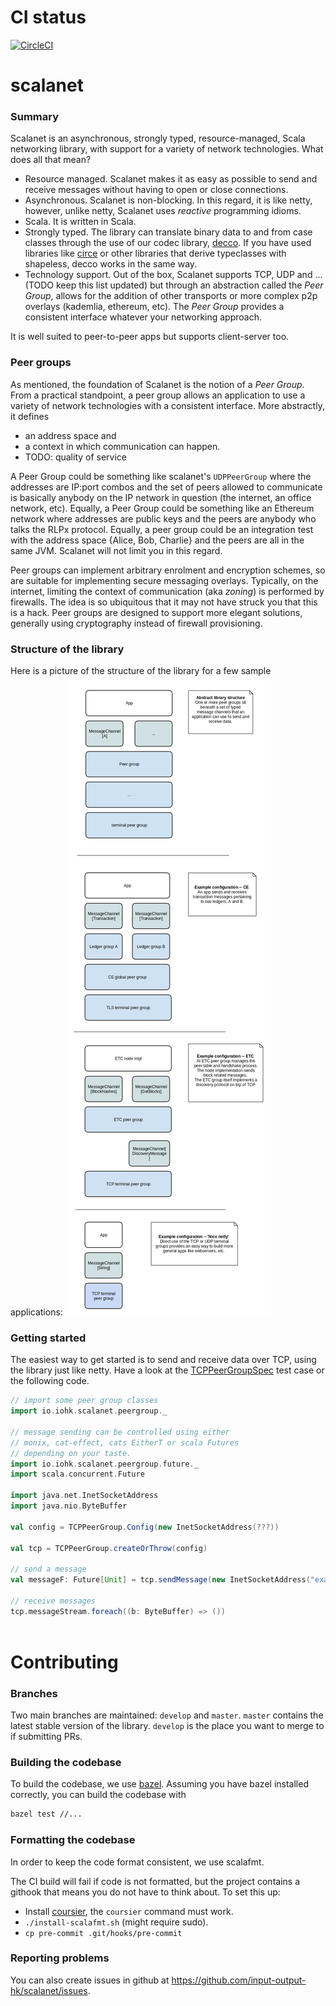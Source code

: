 # CI status
[![CircleCI](https://circleci.com/gh/input-output-hk/scalanet.svg?style=svg&circle-token=de4aa64767f761c1f85c706500a5aca50074a244)](https://circleci.com/gh/input-output-hk/scalanet)

# scalanet

### Summary

Scalanet is an asynchronous, strongly typed, resource-managed, Scala networking library, with support for a variety of network technologies.
What does all that mean?
 * Resource managed. Scalanet makes it as easy as possible to send and receive messages without having to open or close connections.
 * Asynchronous. Scalanet is non-blocking. In this regard, it is like netty, however, unlike netty, Scalanet uses *reactive*
 programming idioms. 
 * Scala. It is written in Scala.
 * Strongly typed. The library can translate binary data to and from case classes through the use of our codec library, [decco](https://github.com/input-output-hk/decco.git).
 If you have used libraries like [circe](https://github.com/circe/circe) or other libraries that derive typeclasses with shapeless, decco works
 in the same way.
 * Technology support. Out of the box, Scalanet supports TCP, UDP and ... (TODO keep this list updated) but through an abstraction
 called the _Peer Group_, allows for the addition of other transports or more complex p2p overlays (kademlia, ethereum, etc).
 The _Peer Group_ provides a consistent interface whatever your networking approach.   

It is well suited to peer-to-peer apps but supports client-server too.

### Peer groups
As mentioned, the foundation of Scalanet is the notion of a _Peer Group_. From a practical standpoint, a peer group 
allows an application to use a variety of network technologies with a consistent interface. More abstractly, it defines 
* an address space and 
* a context in which communication can happen.
* TODO: quality of service

A Peer Group could be something like scalanet's `UDPPeerGroup` where the addresses are IP:port combos and the set of 
peers allowed to communicate is basically anybody on the IP network in question (the internet, an office network, etc).
Equally, a Peer Group could be something like an Ethereum network where addresses are public keys and the peers
are anybody who talks the RLPx protocol. Equally, a peer group could be an integration test with the address space {Alice, Bob, Charlie}
and the peers are all in the same JVM. Scalanet will not limit you in this regard. 

Peer groups can implement arbitrary enrolment and encryption schemes, so are suitable for implementing secure messaging overlays.
Typically, on the internet, limiting the context of communication (aka _zoning_) is performed by firewalls. The idea
is so ubiquitous that it may not have struck you that this is a hack. Peer groups are designed to support more elegant
solutions, generally using cryptography instead of firewall provisioning.
 
### Structure of the library
Here is a picture of the structure of the library for a few sample applications:
![](doc-resources/sample-configurations.png)

### Getting started
The easiest way to get started is to send and receive data over TCP, using the library just like netty. Have a look at
the [TCPPeerGroupSpec](src/io/iohk/scalanet/test/peergroup/TCPPeerGroupSpec.scala) test case or the following code. 

```scala
// import some peer group classes
import io.iohk.scalanet.peergroup._

// message sending can be controlled using either
// monix, cat-effect, cats EitherT or scala Futures
// depending on your taste.
import io.iohk.scalanet.peergroup.future._
import scala.concurrent.Future

import java.net.InetSocketAddress
import java.nio.ByteBuffer

val config = TCPPeerGroup.Config(new InetSocketAddress(???))

val tcp = TCPPeerGroup.createOrThrow(config)

// send a message
val messageF: Future[Unit] = tcp.sendMessage(new InetSocketAddress("example.com", 80), ByteBuffer.wrap("Hello!".getBytes))

// receive messages
tcp.messageStream.foreach((b: ByteBuffer) => ())
 
``` 

# Contributing

### Branches

Two main branches are maintained: `develop` and `master`. 
`master` contains the latest stable version of the library. 
`develop` is the place you want to merge to if submitting PRs.

### Building the codebase

To build the codebase, we use [bazel](https://bazel.build/). Assuming you have bazel installed correctly, you can build
the codebase with
```bash
bazel test //...
```

### Formatting the codebase
In order to keep the code format consistent, we use scalafmt.
 
The CI build will fail if code is not formatted, but the project contains a githook that means you do not have to think
about. To set this up:
- Install [coursier](https://github.com/coursier/coursier#command-line), the `coursier` command must work.
- `./install-scalafmt.sh` (might require sudo).
- `cp pre-commit .git/hooks/pre-commit`

### Reporting problems
You can also create issues in github at https://github.com/input-output-hk/scalanet/issues.